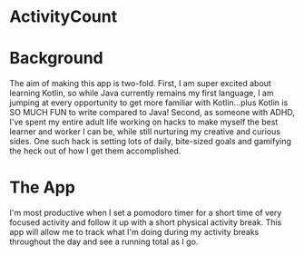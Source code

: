 # ActivityCount
# Background
The aim of making this app is two-fold. First, I am super excited about learning Kotlin, so while
Java currently remains my first language, I am jumping at every opportunity to get more familiar
with Kotlin...plus Kotlin is SO MUCH FUN to write compared to Java! Second, as someone with ADHD,
I've spent my entire adult life working on hacks to make myself the best learner and worker I can be,
while still nurturing my creative and curious sides. One such hack is setting lots of daily,
bite-sized goals and gamifying the heck out of how I get them accomplished.

# The App
I'm most productive when I set a pomodoro timer for a short time of very focused activity and follow
it up with a short physical activity break. This app will allow me to track what I'm doing during
my activity breaks throughout the day and see a running total as I go.